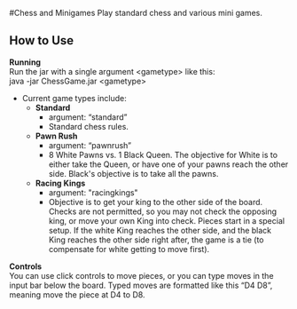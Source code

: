 #Chess and Minigames
Play standard chess and various mini games.

## How to Use
**Running**  
Run the jar with a single argument &lt;gametype&gt; like this:  
  java -jar ChessGame.jar &lt;gametype&gt;

   - Current game types include:
     - **Standard**
       - argument: “standard”
       - Standard chess rules.
     - **Pawn Rush**
       - argument: “pawnrush”
       - 8 White Pawns vs. 1 Black Queen. The objective for White is to either take the Queen, or have one of your pawns reach the other side. Black's objective is to take all the pawns.
     - **Racing Kings**
       - argument: "racingkings"
       - Objective is to get your king to the other side of the board. Checks are not permitted, so you may not check the opposing king, or move your own King into check. Pieces start in a special setup. If the white King reaches the other side, and the black King reaches the other side right after, the game is a tie (to compensate for white getting to move first).

**Controls**  
You can use click controls to move pieces, or you can type moves in the input bar below the board. Typed moves are formatted like this “D4 D8”, meaning move the piece at D4 to D8.
